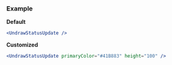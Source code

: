 ### Example

**Default**
```jsx
<UndrawStatusUpdate />
```

**Customized**
```jsx
<UndrawStatusUpdate primaryColor="#41B883" height="100" />
```
